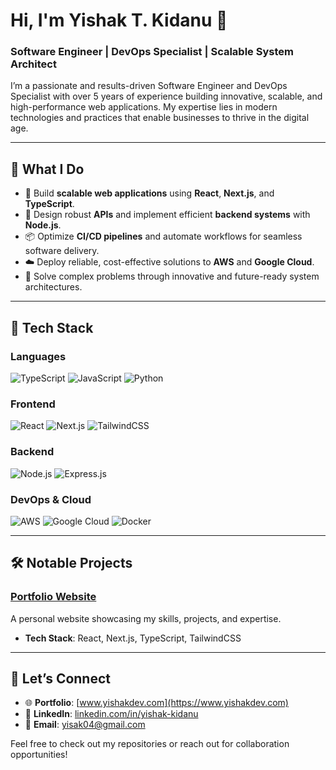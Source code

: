# Hi, I'm Yishak T. Kidanu 👋  
### Software Engineer | DevOps Specialist | Scalable System Architect  

I’m a passionate and results-driven Software Engineer and DevOps Specialist with over 5 years of experience building innovative, scalable, and high-performance web applications. My expertise lies in modern technologies and practices that enable businesses to thrive in the digital age.  

---

## 🌟 **What I Do**  
- 🚀 Build **scalable web applications** using **React**, **Next.js**, and **TypeScript**.  
- 🔧 Design robust **APIs** and implement efficient **backend systems** with **Node.js**.  
- 📦 Optimize **CI/CD pipelines** and automate workflows for seamless software delivery.  
- ☁️ Deploy reliable, cost-effective solutions to **AWS** and **Google Cloud**.  
- 🎯 Solve complex problems through innovative and future-ready system architectures.  

---

## 🔨 **Tech Stack**  
### **Languages**  
![TypeScript](https://img.shields.io/badge/TypeScript-3178C6?style=flat-square&logo=typescript&logoColor=white) 
![JavaScript](https://img.shields.io/badge/JavaScript-F7DF1E?style=flat-square&logo=javascript&logoColor=black) 
![Python](https://img.shields.io/badge/Python-3776AB?style=flat-square&logo=python&logoColor=white) 

### **Frontend**  
![React](https://img.shields.io/badge/React-61DAFB?style=flat-square&logo=react&logoColor=black) 
![Next.js](https://img.shields.io/badge/Next.js-000000?style=flat-square&logo=next.js&logoColor=white) 
![TailwindCSS](https://img.shields.io/badge/TailwindCSS-06B6D4?style=flat-square&logo=tailwind-css&logoColor=white)  

### **Backend**  
![Node.js](https://img.shields.io/badge/Node.js-339933?style=flat-square&logo=node.js&logoColor=white) 
![Express.js](https://img.shields.io/badge/Express.js-000000?style=flat-square&logo=express&logoColor=white)  

### **DevOps & Cloud**  
![AWS](https://img.shields.io/badge/AWS-232F3E?style=flat-square&logo=amazon-aws&logoColor=white) 
![Google Cloud](https://img.shields.io/badge/Google%20Cloud-4285F4?style=flat-square&logo=google-cloud&logoColor=white) 
![Docker](https://img.shields.io/badge/Docker-2496ED?style=flat-square&logo=docker&logoColor=white) 

---

## 🛠️ **Notable Projects**  
### [Portfolio Website](https://www.yishakdev.com)  
A personal website showcasing my skills, projects, and expertise.  
- **Tech Stack**: React, Next.js, TypeScript, TailwindCSS  

---

## 🤝 **Let’s Connect**  
- 🌐 **Portfolio**: [www.yishakdev.com](https://www.yishakdev.com)  
- 💼 **LinkedIn**: [linkedin.com/in/yishak-kidanu](https://www.linkedin.com/in/yishak-kidanu/)  
- 📧 **Email**: yisak04@gmail.com  

Feel free to check out my repositories or reach out for collaboration opportunities!
